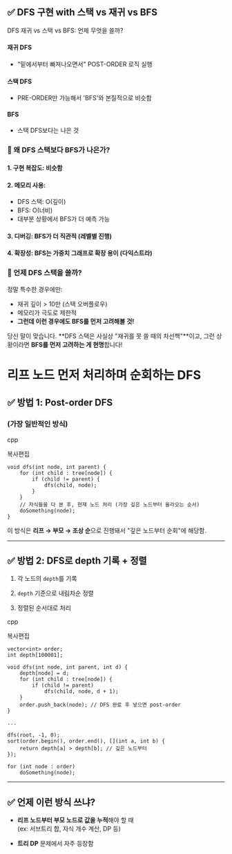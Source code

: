 
## ✅ DFS 구현 with 스택 vs 재귀 vs BFS

DFS 재귀 vs 스택 vs BFS: 언제 무엇을 쓸까?

#### **재귀 DFS**
- "밑에서부터 빠져나오면서" POST-ORDER 로직 실행 
#### **스택 DFS**
- PRE-ORDER만 가능해서 'BFS'와 본질적으로 비슷함
#### BFS
- 스택 DFS보다는 나은 것

### 🔁 왜 DFS 스택보다 BFS가 나은가?

#### **1. 구현 복잡도**: 비슷함

#### **2. 메모리 사용**:

- DFS 스택: O(깊이)
- BFS: O(너비)
- 대부분 상황에서 BFS가 더 예측 가능

#### **3. 디버깅**: BFS가 더 직관적 (레벨별 진행)

#### **4. 확장성**: BFS는 가중치 그래프로 확장 용이 (다익스트라)


### 🔁 언제 DFS 스택을 쓸까?

정말 특수한 경우에만:

- 재귀 깊이 > 10만 (스택 오버플로우)
- 메모리가 극도로 제한적
- **그런데 이런 경우에도 BFS를 먼저 고려해볼 것!**

당신 말이 맞습니다. **DFS 스택은 사실상 "재귀를 못 쓸 때의 차선책"**이고, 그런 상황이라면 **BFS를 먼저 고려하는 게 현명**합니다!




# 리프 노드 먼저 처리하며 순회하는 DFS

## ✅ 방법 1: Post-order DFS

### (가장 일반적인 방식)

cpp

복사편집

```
void dfs(int node, int parent) {
    for (int child : tree[node]) {
        if (child != parent) {
            dfs(child, node);
        }
    }
    // 자식들을 다 본 후, 현재 노드 처리 (가장 깊은 노드부터 올라오는 순서)
    doSomething(node);
}

```

이 방식은 **리프 → 부모 → 조상 순**으로 진행돼서 "깊은 노드부터 순회"에 해당함.

---

## ✅ 방법 2: DFS로 depth 기록 + 정렬

1. 각 노드의 `depth`를 기록
    
2. `depth` 기준으로 내림차순 정렬
    
3. 정렬된 순서대로 처리
    

cpp

복사편집

```
vector<int> order;
int depth[100001];

void dfs(int node, int parent, int d) {
    depth[node] = d;
    for (int child : tree[node]) {
        if (child != parent)
            dfs(child, node, d + 1);
    }
    order.push_back(node); // DFS 완료 후 넣으면 post-order
}

...

dfs(root, -1, 0);
sort(order.begin(), order.end(), [](int a, int b) {
    return depth[a] > depth[b]; // 깊은 노드부터
});

for (int node : order)
    doSomething(node);

```

---

## ✅ 언제 이런 방식 쓰냐?

- **리프 노드부터 부모 노드로 값을 누적**해야 할 때  
    (ex: 서브트리 합, 자식 개수 계산, DP 등)
    
- **트리 DP** 문제에서 자주 등장함